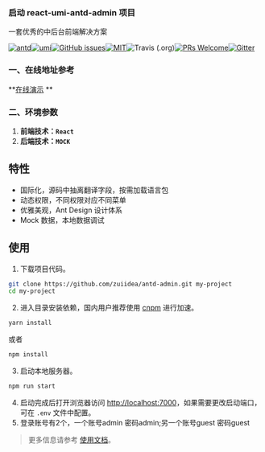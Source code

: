 
### 启动 react-umi-antd-admin 项目

一套优秀的中后台前端解决方案

[![antd](https://img.shields.io/badge/antd-^3.10.0-blue.svg?style=flat-square)](https://github.com/ant-design/ant-design)[![umi](https://img.shields.io/badge/umi-^2.2.1-orange.svg?style=flat-square)](https://github.com/umijs/umi)[![GitHub issues](https://img.shields.io/github/issues/zuiidea/antd-admin.svg?style=flat-square)](https://github.com/zuiidea/antd-admin/issues)[![MIT](https://img.shields.io/dub/l/vibe-d.svg?style=flat-square)](http://opensource.org/licenses/MIT)![Travis (.org)](https://img.shields.io/travis/zuiidea/antd-admin.svg)[![PRs Welcome](https://img.shields.io/badge/PRs-welcome-brightgreen.svg?style=flat-square)](https://github.com/zuiidea/antd-admin/pulls)[![Gitter](https://img.shields.io/gitter/room/antd-admin/antd-admin.svg)](https://gitter.im/antd-admin/antd-admin)

### 一、在线地址参考

**[在线演示](https://antd-admin.zuiidea.com)          **

### 二、环境参数

1. **前端技术：`React `**
2. **后端技术：`MOCK`**

## 特性

- 国际化，源码中抽离翻译字段，按需加载语言包
- 动态权限，不同权限对应不同菜单
- 优雅美观，Ant Design 设计体系
- Mock 数据，本地数据调试

## 使用

1. 下载项目代码。

```bash
git clone https://github.com/zuiidea/antd-admin.git my-project
cd my-project
```

2. 进入目录安装依赖，国内用户推荐使用 [cnpm](https://cnpmjs.org) 进行加速。

```bash
yarn install
```

或者

```bash
npm install
```

3. 启动本地服务器。

```bash
npm run start
```

4. 启动完成后打开浏览器访问 [http://localhost:7000](http://localhost:7000)，如果需要更改启动端口，可在 `.env` 文件中配置。
5. 登录账号有2个，一个账号admin 密码admin;另一个账号guest 密码guest

> 更多信息请参考 [使用文档](https://doc.antd-admin.zuiidea.com/#/zh-cn/)。
